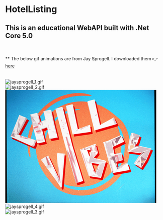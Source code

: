 # HotelListing
## This is an educational WebAPI built with .Net Core 5.0
<br><br>** The below gif animations are from Jay Sprogell. I downloaded them 👉 [here](https://giphy.com/jaysprogell)
<br><br><br>
![jaysprogell_1.gif](jaysprogell_1.gif "Jay Sprogell") <br> ![jaysprogell_2.gif](jaysprogell_2.gif "Jay Sprogell") <br> ![jaysprogell_5.gif](jaysprogell_5.gif "Jay Sprogell") <br> ![jaysprogell_4.gif](jaysprogell_4.gif "Jay Sprogell") <br> ![jaysprogell_3.gif](jaysprogell_3.gif "Jay Sprogell")
